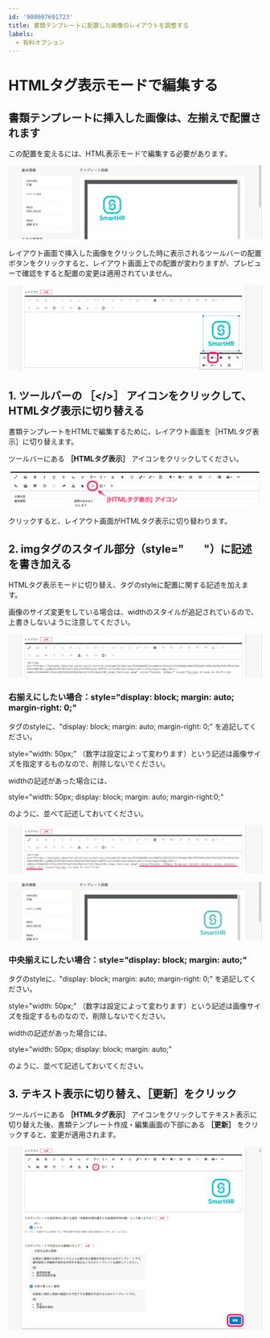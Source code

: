 ```yaml
---
id: '900007691723'
title: 書類テンプレートに配置した画像のレイアウトを調整する
labels:
  - 有料オプション
---
```

# HTMLタグ表示モードで編集する

## 書類テンプレートに挿入した画像は、左揃えで配置されます

この配置を変えるには、HTML表示モードで編集する必要があります。

![preview.png](./preview.png)

レイアウト画面で挿入した画像をクリックした時に表示されるツールバーの配置ボタンをクリックすると、レイアウト画面上での配置が変わりますが、プレビューで確認をすると配置の変更は適用されていません。

![layout.png](./layout.png)

## 1\. ツールバーの ［</>］ アイコンをクリックして、HTMLタグ表示に切り替える

書類テンプレートをHTMLで編集するために、レイアウト画面を［HTMLタグ表示］に切り替えます。

ツールバーにある **［HTMLタグ表示］** アイコンをクリックしてください。

![image1.png](./image1.png)

クリックすると、レイアウト画面がHTMLタグ表示に切り替わります。

## 2\. imgタグのスタイル部分（style="        "）に記述を書き加える

HTMLタグ表示モードに切り替え、<img>タグのstyleに配置に関する記述を加えます。

画像のサイズ変更をしている場合は、widthのスタイルが追記されているので、上書きしないように注意してください。

![mceclip1.png](./mceclip1.png)

### **右揃えにしたい場合：style="display: block; margin: auto; margin-right: 0;"**

<img>タグのstyleに、"display: block; margin: auto; margin-right: 0;" を追記してください。

style="width: 50px;" （数字は設定によって変わります）という記述は画像サイズを指定するものなので、削除しないでください。

widthの記述があった場合には、

style="width: 50px; display: block; margin: auto; margin-right:0;"

のように、並べて記述しておいてください。 

![style_tag.png](./style_tag.png)

![mceclip2.png](./mceclip2.png)

### **中央揃えにしたい場合：style="display: block; margin: auto;"**

<img>タグのstyleに、"display: block; margin: auto; margin-right: 0;" を追記してください。

style="width: 50px;" （数字は設定によって変わります）という記述は画像サイズを指定するものなので、削除しないでください。

widthの記述があった場合には、

style="width: 50px; display: block; margin: auto;"

のように、並べて記述しておいてください。 

## 3\. テキスト表示に切り替え、［更新］をクリック

ツールバーにある **［HTMLタグ表示］** アイコンをクリックしてテキスト表示に切り替えた後、書類テンプレート作成・編集画面の下部にある **［更新］**  をクリックすると、変更が適用されます。

![comfirm.png](./comfirm.png)
